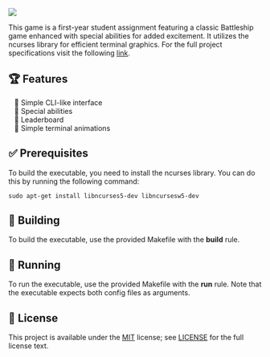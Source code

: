 <!--- insert project logo here -->
![](./resourses/screenshot.png)

<!--- general description of the project -->
This game is a first-year student assignment featuring a classic Battleship game enhanced with special abilities for added excitement. It utilizes the ncurses library for efficient terminal graphics. For the full project specifications visit the following [link](./resourses/Tema_2_Battleship_Game.pdf).

## :trophy: Features
  &nbsp;&nbsp; :small_orange_diamond: Simple CLI-like interface  
  &nbsp;&nbsp; :small_orange_diamond: Special abilities  
  &nbsp;&nbsp; :small_orange_diamond: Leaderboard  
  &nbsp;&nbsp; :small_orange_diamond: Simple terminal animations

## :white_check_mark: Prerequisites
To build the executable, you need to install the ncurses library. You can do this by running the following command:

`sudo apt-get install libncurses5-dev libncursesw5-dev`

## :hammer: Building
To build the executable, use the provided Makefile with the **build** rule.

## :running: Running
To run the executable, use the provided Makefile with the **run** rule. Note that the executable expects both config files as arguments.

## :page_facing_up: License
This project is available under the [MIT][ref-mit] license; see [LICENSE](LICENSE) for the full license text.

[ref-mit]:              https://opensource.org/licenses/MIT
